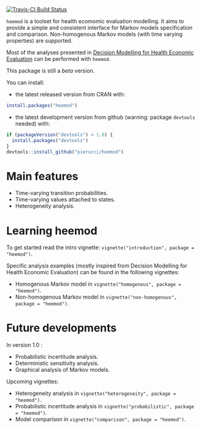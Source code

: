 [![Travis-CI Build Status](https://travis-ci.org/pierucci/heemod.svg?branch=master)](https://travis-ci.org/pierucci/heemod)

`heemod` is a toolset for health ecomomic evaluation modelling. It aims to provide a simple and consistent interface for Markov models specification and comparison. Non-homogenous Markov models (with time varying properties) are supported.

Most of the analyses presented in [Decision Modelling for Health Economic Evaluation](http://ukcatalogue.oup.com/product/9780198526629.do) can be performed with `heemod`.

This package is still a *beta* version.

You can install:

  * the latest released version from CRAN with:

```r
install.packages("heemod")
```

  * the latest development version from github (warning: package `devtools` needed) with:

```r
if (packageVersion("devtools") < 1.6) {
  install.packages("devtools")
}
devtools::install_github("pierucci/heemod")
```

# Main features

  * Time-varying transition probabilities.
  * Time-varying values attached to states.
  * Heterogeneity analysis.

# Learning heemod

To get started read the intro vignette: `vignette("introduction", package = "heemod")`.

Specific analysis examples (mostly inspired from Decision Modelling for Health Economic Evaluation) can be found in the following vignettes:

  * Homogenous Markov model in `vignette("homogenous", package = "heemod")`.
  * Non-homogenous Markov model in `vignette("non-homogenous", package = "heemod")`.

# Future developments

In version 1.0 :

  * Probabilistic incertitude analysis.
  * Deterministic sensitivity analysis.
  * Graphical analysis of Markov models.

Upcoming vignettes:

  * Heterogeneity analysis in `vignette("heterogeneity", package = "heemod")`.
  * Probabilistic incertitude analysis in `vignette("probabilistic", package = "heemod")`.
  * Model comparison in `vignette("comparison", package = "heemod")`.
